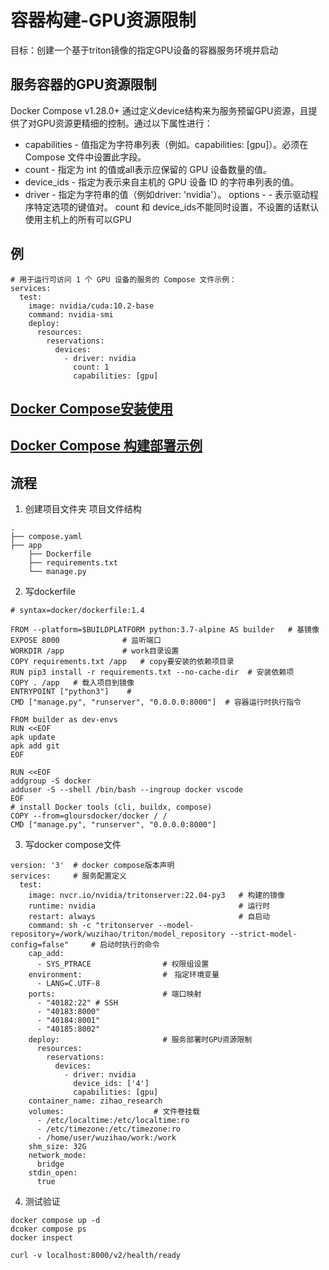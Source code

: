 # 容器构建-GPU资源限制
目标：创建一个基于triton镜像的指定GPU设备的容器服务环境并启动

## 服务容器的GPU资源限制
Docker Compose v1.28.0+ 通过定义device结构来为服务预留GPU资源，且提供了对GPU资源更精细的控制。通过以下属性进行：
* capabilities -  值指定为字符串列表（例如。capabilities: [gpu]）。必须在 Compose 文件中设置此字段。
* count -  指定为 int 的值或all表示应保留的 GPU 设备数量的值。
* device_ids - 指定为表示来自主机的 GPU 设备 ID 的字符串列表的值。
* driver - 指定为字符串的值（例如driver: 'nvidia'）。
options - - 表示驱动程序特定选项的键值对。
count 和 device_ids不能同时设置，不设置的话默认使用主机上的所有可以GPU

## 例
```
# 用于运行可访问 1 个 GPU 设备的服务的 Compose 文件示例：
services:
  test:
    image: nvidia/cuda:10.2-base
    command: nvidia-smi
    deploy:
      resources:
        reservations:
          devices:
            - driver: nvidia
              count: 1
              capabilities: [gpu]
```
## [Docker Compose安装使用](https://docs.docker.com/engine/install/ubuntu/)
## [Docker Compose 构建部署示例](https://github.com/docker/awesome-compose/tree/master/django)
## 流程
1. 创建项目文件夹
项目文件结构
```
.
├── compose.yaml
├── app
    ├── Dockerfile
    ├── requirements.txt
    └── manage.py
```

2. 写dockerfile
```
# syntax=docker/dockerfile:1.4

FROM --platform=$BUILDPLATFORM python:3.7-alpine AS builder   # 基镜像
EXPOSE 8000              # 监听端口
WORKDIR /app             # work目录设置
COPY requirements.txt /app   # copy要安装的依赖项目录
RUN pip3 install -r requirements.txt --no-cache-dir  # 安装依赖项
COPY . /app   # 载入项目到镜像
ENTRYPOINT ["python3"]    # 
CMD ["manage.py", "runserver", "0.0.0.0:8000"]  # 容器运行时执行指令

FROM builder as dev-envs
RUN <<EOF
apk update
apk add git
EOF

RUN <<EOF
addgroup -S docker
adduser -S --shell /bin/bash --ingroup docker vscode
EOF
# install Docker tools (cli, buildx, compose)
COPY --from=gloursdocker/docker / /
CMD ["manage.py", "runserver", "0.0.0.0:8000"]
```
3. 写docker compose文件
```
version: '3'  # docker compose版本声明
services:     # 服务配置定义
  test:
    image: nvcr.io/nvidia/tritonserver:22.04-py3   # 构建的镜像
    runtime: nvidia                                # 运行时
    restart: always                                # 自启动
    command: sh -c "tritonserver --model-repository=/work/wuzihao/triton/model_repository --strict-model-config=false"     # 启动时执行的命令
    cap_add:
      - SYS_PTRACE                # 权限组设置
    environment:                  #　指定环境变量
      - LANG=C.UTF-8
    ports:                        # 端口映射
      - "40182:22" # SSH
      - "40183:8000"
      - "40184:8001"
      - "40185:8002"
    deploy:                       # 服务部署时GPU资源限制
      resources:
        reservations:
          devices:
            - driver: nvidia
              device_ids: ['4']
              capabilities: [gpu]
    container_name: zihao_research
    volumes:                    # 文件卷挂载
      - /etc/localtime:/etc/localtime:ro
      - /etc/timezone:/etc/timezone:ro
      - /home/user/wuzihao/work:/work
    shm_size: 32G
    network_mode:
      bridge
    stdin_open:
      true
```
4. 测试验证
```
docker compose up -d
dcoker compose ps
docker inspect

curl -v localhost:8000/v2/health/ready

```
